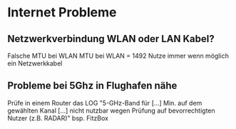 # Internet Probleme 

## Netzwerkverbindung WLAN oder LAN Kabel? 

Falsche MTU bei WLAN MTU bei WLAN = 1492
Nutze immer wenn möglich ein Netzwerkkabel

## Probleme bei 5Ghz in Flughafen nähe 

Prüfe in einem Router das LOG "5-GHz-Band für [...] Min. auf dem gewählten Kanal [...] nicht nutzbar wegen Prüfung auf bevorrechtigten Nutzer (z.B. RADAR)" bsp. FitzBox
